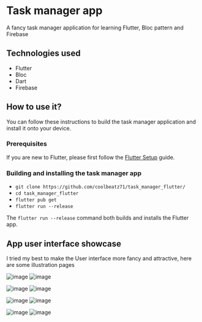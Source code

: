 # Task manager app
A fancy task manager application for learning Flutter, Bloc pattern and Firebase

## Technologies used
- Flutter
- Bloc
- Dart
- Firebase

## How to use it?
You can follow these instructions to build the task manager application and install it onto your device.

### Prerequisites
If you are new to Flutter, please first follow
the [Flutter Setup](https://flutter.dev/setup/) guide.

### Building and installing the task manager app
* `git clone https://github.com/coolbeatz71/task_manager_flutter/`
* `cd task_manager_flutter`
* `flutter pub get`
* `flutter run --release`

The `flutter run --release` command both builds and installs the Flutter app.

## App user interface showcase
I tried my best to make the User interface more fancy and attractive, here are some illustration pages

![image](https://user-images.githubusercontent.com/25999336/76682601-254f1c80-6606-11ea-9e9e-7a4627427c60.png)
![image](https://user-images.githubusercontent.com/25999336/76682603-27b17680-6606-11ea-999f-9c7ca5338cb7.png)

![image](https://user-images.githubusercontent.com/25999336/76682605-2a13d080-6606-11ea-9241-96088aa7307b.png)
![image](https://user-images.githubusercontent.com/25999336/76682607-2c762a80-6606-11ea-9113-30b96c7ada8f.png)

![image](https://user-images.githubusercontent.com/25999336/76682609-2f711b00-6606-11ea-90d6-ffcf064284fb.png)
![image](https://user-images.githubusercontent.com/25999336/76682611-326c0b80-6606-11ea-99bd-0742bb2f7313.png)

![image](https://user-images.githubusercontent.com/25999336/76682613-35ff9280-6606-11ea-8d0a-fb39395dfc4c.png)
![image](https://user-images.githubusercontent.com/25999336/76682615-3861ec80-6606-11ea-8d64-4bcd0fd7eecb.png)
